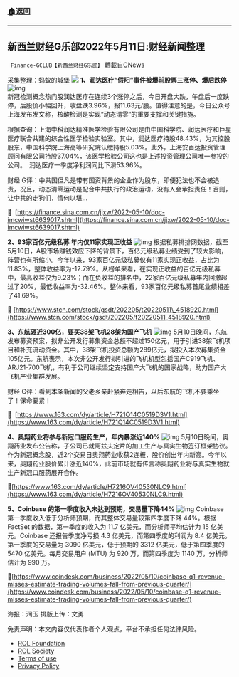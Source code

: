 ###  [:house:返回](README.md)
---


## 新西兰财经G乐部2022年5月11日:财经新闻整理
` Finance-GCLUB【新西兰财经G乐部】` [轉載自GNews](https://gnews.org/zh-hans/2510644/)

采集整理：蚂蚁的城堡
 ![](https://assets.gnews.org/wp-content/uploads/2022/05/Screenshot-2022-05-12-003310.jpg) 
**1、润达医疗“假阳”事件被爆前股票三涨停、爆后跌停**
 ![img](https://media.gettr.com/group47/origin/2022/05/11/04/fcea51ce-dca6-2773-27d0-4ff11d3a721d/9f4d16e31e8d39d0b35251b1f6ff804c_500x0.png)  
新冠检测概念热门股润达医疗在连续3个涨停之后，今日开盘大跌，午盘后一度跌停，后股价小幅回升，收盘跌3.96%，报11.63元/股。值得注意的是，今日公众号上海发布发文称，核酸检测是实现“动态清零”的重要支撑和关键措施。
 
根据查询：上海中科润达精准医学检验有限公司是由中国科学院、润达医疗和巨星医疗联合共建的综合性医学检验实验室。其中，润达医疗持股48.43%，为其控股股东，中国科学院上海高等研究院认缴持股5.03%。此外，上海安百达投资管理顾问有限公司持股37.04%，该医学检验公司这也是上述投资管理公司唯一参投的公司。　润达医疗一季度净利润同比下滑53.96%。
 
财经 G评：中共国但凡是带有国资背景的企业作为股东，即便犯法也不会被追责，况且，动态清零运动是配合中共执行的政治运动，没有人会承担责任！否则，让中共的走狗们，情何以堪…
 
🔗  [https://finance.sina.com.cn/jjxw/2022-05-10/doc-imcwiwst6639017.shtml](https://finance.sina.com.cn/jjxw/2022-05-10/doc-imcwiwst6639017.shtml)
 
**2、93家百亿元级私募 年内仅11家实现正收益**
 ![img](https://media.gettr.com/group48/origin/2022/05/11/04/6dddaf33-c58e-0206-b6d5-693228da9360/9fd7708b9d488cd7ef090aad8ad940ae_500x0.png) 
根据私募排排网数据，截至5月10日，A股市场赚钱效应下降的背景下，百亿元级私募业绩受到了较大影响，阵营也有所缩小。今年以来，93家百亿元级私募仅有11家实现正收益，占比为11.83%，整体收益率为-12.79%。从榜单来看，在实现正收益的百亿元级私募中，最高收益仅为9.23%；而在负收益的排名中，22家百亿元级私募年内回撤超过了20%，最低收益率为-32.46%。整体来看，93家百亿元级私募首尾业绩相差了41.69%。
 
🔗 [https://www.stcn.com/stock/gsdt/202205/t20220511\_4518920.html](https://www.stcn.com/stock/gsdt/202205/t20220511_4518920.html)
 
**3、东航砸近300亿，要买38架飞机28架为国产飞机**
 ![img](https://media.gettr.com/group33/origin/2022/05/11/05/0435734d-2ad7-3772-64bc-36ab16173488/647265dde1733062e9d5dc51f53b4ceb_500x0.png) 
5月10日晚间，东航发布募资预案，拟非公开发行募集资金总额不超过150亿元，用于引进38架飞机项目和补充流动资金。其中，38架飞机投资总额为289亿元，拟投入本次募集资金105亿元。东航表示，本次非公开发行拟引进的飞机机型包括国产C919飞机、ARJ21-700飞机，有利于公司继续坚定支持国产大飞机的国家战略，助力国产大飞机产业集群发展。
 
财经 G评：看到本条新闻的父老乡亲赶紧奔走相告，以后东航的飞机不要乘坐了！保命要紧！
 
🔗  [https://www.163.com/dy/article/H721Q14C0519D3V1.html](https://www.163.com/dy/article/H721Q14C0519D3V1.html)
 
**4、奥翔药业将参与新冠口服药生产，年内暴涨近140%**
 ![img](https://media.gettr.com/group28/origin/2022/05/11/05/449eb9f4-84e7-5f31-f3c9-ecc7aad328a3/b88a2518175374feb22b74280db5403a_500x0.png) 
5月10日晚间，奥翔药业发布公告称，子公司已就阿兹夫定片的加工生产与真实生物签订框架协议。作为新冠概念股，近2个交易日奥翔药业收获2连板，股价创出年内新高。今年以来，奥翔药业股价累计涨近140%，此前市场就有传言称奥翔药业将与真实生物就生产新冠口服药展开合作。
 
🔗[https://www.163.com/dy/article/H7216OV40530NLC9.html](https://www.163.com/dy/article/H7216OV40530NLC9.html)
 
**5、Coinbase 的第一季度收入未达到预期，交易量下降44%**
 ![img](https://media.gettr.com/group34/origin/2022/05/11/05/9af140d3-9279-b11c-407f-3755ee6eaff5/e2305dae830af4a56b42a50870e5b55c_500x0.png) 
Coinbase 第一季度收入低于分析师预期，而其整体交易量较第四季度下降 44%。根据 FactSet 的数据，第一季度的收入为 11.7 亿美元，而分析师平均估计为 15 亿美元。Coinbase 还报告季度净亏损 4.3 亿美元，而第四季度的利润为 8.4 亿美元。第一季度的交易量为 3090 亿美元，低于预期的 3312 亿美元，低于第四季度的 5470 亿美元。每月交易用户 (MTU) 为 920 万，而第四季度为 1140 万，分析师估计为 990 万。
 
🔗[https://www.coindesk.com/business/2022/05/10/coinbase-q1-revenue-misses-estimate-trading-volumes-fall-from-previous-quarter/](https://www.coindesk.com/business/2022/05/10/coinbase-q1-revenue-misses-estimate-trading-volumes-fall-from-previous-quarter/)
 
海报：润玉
排版上传：文勇

免责声明：本文内容仅代表作者个人观点，平台不承担任何法律风险。
  
- [ROL Foundation](https://rolfoundation.org/)
- [ROL Society](https://rolsociety.org/)
- [Terms of use](https://gnews.org/terms-of-use-3/)
- [Privacy Policy](https://gnews.org/privacy-policy/)
